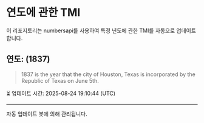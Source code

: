 
# 연도에 관한 TMI

이 리포지토리는 numbersapi를 사용하여 특정 년도에 관한 TMI를 자동으로 업데이트합니다.

## 연도: (1837)
> 1837 is the year that the city of Houston, Texas is incorporated by the Republic of Texas on June 5th.

⏳ 업데이트 시간: 2025-08-24 19:10:44 (UTC)

---
자동 업데이트 봇에 의해 관리됩니다.
